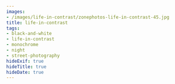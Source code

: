 ```yaml
---
images:
- /images/life-in-contrast/zonephotos-life-in-contrast-45.jpg
title: life-in-contrast
tags:
- black-and-white
- life-in-contrast
- monochrome
- night
- street-photography
hideExif: true
hideTitle: true
hideDate: true
---
```

